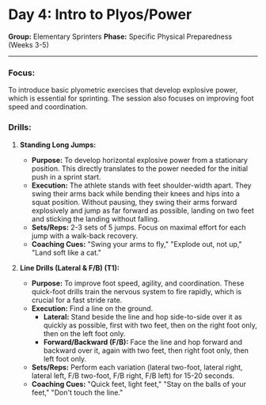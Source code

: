 # Day 4: Intro to Plyos/Power

**Group:** Elementary Sprinters
**Phase:** Specific Physical Preparedness (Weeks 3-5)

---

### Focus:
To introduce basic plyometric exercises that develop explosive power, which is essential for sprinting. The session also focuses on improving foot speed and coordination.

### Drills:

1.  **Standing Long Jumps:**
    *   **Purpose:** To develop horizontal explosive power from a stationary position. This directly translates to the power needed for the initial push in a sprint start.
    *   **Execution:** The athlete stands with feet shoulder-width apart. They swing their arms back while bending their knees and hips into a squat position. Without pausing, they swing their arms forward explosively and jump as far forward as possible, landing on two feet and sticking the landing without falling.
    *   **Sets/Reps:** 2-3 sets of 5 jumps. Focus on maximal effort for each jump with a walk-back recovery.
    *   **Coaching Cues:** "Swing your arms to fly," "Explode out, not up," "Land soft like a cat."

2.  **Line Drills (Lateral & F/B) (T1):**
    *   **Purpose:** To improve foot speed, agility, and coordination. These quick-foot drills train the nervous system to fire rapidly, which is crucial for a fast stride rate.
    *   **Execution:** Find a line on the ground.
        *   **Lateral:** Stand beside the line and hop side-to-side over it as quickly as possible, first with two feet, then on the right foot only, then on the left foot only.
        *   **Forward/Backward (F/B):** Face the line and hop forward and backward over it, again with two feet, then right foot only, then left foot only.
    *   **Sets/Reps:** Perform each variation (lateral two-foot, lateral right, lateral left, F/B two-foot, F/B right, F/B left) for 15-20 seconds.
    *   **Coaching Cues:** "Quick feet, light feet," "Stay on the balls of your feet," "Don't touch the line."
